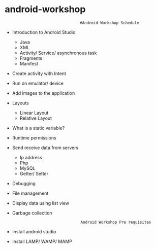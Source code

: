 # android-workshop

                               		 #Android Workshop Schedule 

* Introduction to Android Studio 
	* Java 
	* XML
	* Activity/ Service/ asynchronous task 
	* Fragments
	* Manifest 
* Create activity with Intent 
* Run on emulator/ device
* Add images to the application
* Layouts
	* Linear Layout 
	* Relative Layout
* What is a static variable?
* Runtime permissions
* Send receive data from servers
	* Ip address
	* Php
	* MySQL
	* Getter/ Setter 
* Debugging 
* File management 
* Display data using list view 
* Garbage collection 

		                      		Android Workshop Pre requisites  

* Install android studio
* Install LAMP/ WAMP/ MAMP

